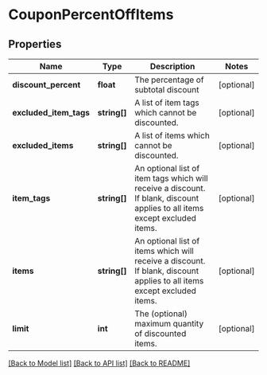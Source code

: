 # CouponPercentOffItems

## Properties
Name | Type | Description | Notes
------------ | ------------- | ------------- | -------------
**discount_percent** | **float** | The percentage of subtotal discount | [optional] 
**excluded_item_tags** | **string[]** | A list of item tags which cannot be discounted. | [optional] 
**excluded_items** | **string[]** | A list of items which cannot be discounted. | [optional] 
**item_tags** | **string[]** | An optional list of item tags which will receive a discount.  If blank, discount applies to all items except excluded items. | [optional] 
**items** | **string[]** | An optional list of items which will receive a discount.  If blank, discount applies to all items except excluded items. | [optional] 
**limit** | **int** | The (optional) maximum quantity of discounted items. | [optional] 

[[Back to Model list]](../README.md#documentation-for-models) [[Back to API list]](../README.md#documentation-for-api-endpoints) [[Back to README]](../README.md)


